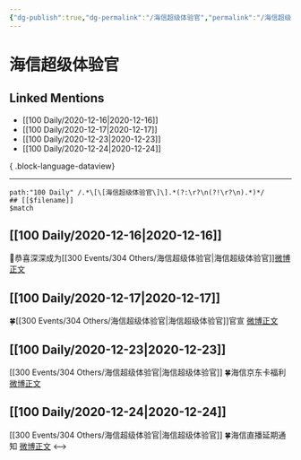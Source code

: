 ```yaml
---
{"dg-publish":true,"dg-permalink":"/海信超级体验官","permalink":"/海信超级体验官/","created":"2023-04-08T17:52:55.000+08:00","updated":"2023-08-24T19:41:39.664+08:00"}
---
```


# 海信超级体验官

## Linked Mentions
- [[100 Daily/2020-12-16\|2020-12-16]]
- [[100 Daily/2020-12-17\|2020-12-17]]
- [[100 Daily/2020-12-23\|2020-12-23]]
- [[100 Daily/2020-12-24\|2020-12-24]]

{ .block-language-dataview}

---

```expander
path:"100 Daily" /.*\[\[海信超级体验官\]\].*(?:\r?\n(?!\r?\n).*)*/
## [[$filename]]
$match
```
## [[100 Daily/2020-12-16\|2020-12-16]]
🌸恭喜深深成为[[300 Events/304 Others/海信超级体验官\|海信超级体验官]][微博正文](https://m.weibo.cn/6466290670/4582837288703835)
## [[100 Daily/2020-12-17\|2020-12-17]]
🍀[[300 Events/304 Others/海信超级体验官\|海信超级体验官]]官宣 [微博正文](https://weibo.com/6466290670/JyRlFvnLo)
## [[100 Daily/2020-12-23\|2020-12-23]]
[[300 Events/304 Others/海信超级体验官\|海信超级体验官]]
🍀海信京东卡福利[微博正文](https://m.weibo.cn/6466290670/4585274811626548)
## [[100 Daily/2020-12-24\|2020-12-24]]
[[300 Events/304 Others/海信超级体验官\|海信超级体验官]]
🍀海信直播延期通知 [微博正文](https://weibo.com/6466290670/JzUAt9TlZ)
<-->